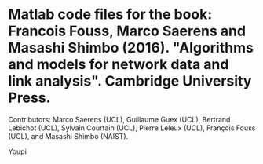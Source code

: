 # Matlab code files for the book: Francois Fouss, Marco Saerens and Masashi Shimbo (2016). "Algorithms and models for network data and link analysis". Cambridge University Press.

Contributors: Marco Saerens (UCL), Guillaume Guex (UCL), Bertrand Lebichot (UCL), Sylvain Courtain (UCL), Pierre Leleux (UCL), François Fouss (UCL), and Masashi Shimbo (NAIST).

Youpi
